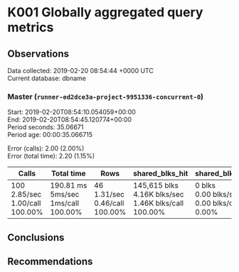 # K001 Globally aggregated query metrics

## Observations ##
Data collected: 2019-02-20 08:54:44 +0000 UTC  
Current database: dbname  


### Master (`runner-ed2dce3a-project-9951336-concurrent-0`) ###
Start: 2019-02-20T08:54:10.054059+00:00  
End: 2019-02-20T08:54:45.120774+00:00  
Period seconds: 35.06671  
Period age: 00:00:35.066715  

Error (calls): 2.00 (2.00%)  
Error (total time): 2.20 (1.15%)

Calls | Total&nbsp;time | Rows | shared_blks_hit | shared_blks_read | shared_blks_dirtied | shared_blks_written | blk_read_time | blk_write_time | kcache_reads | kcache_writes | kcache_user_time_ms | kcache_system_time 
-------|------------|------|-----------------|------------------|---------------------|---------------------|---------------|----------------|--------------|---------------|---------------------|--------------------
100<br/>2.85/sec<br/>1.00/call<br/>100.00% |190.81&nbsp;ms<br/>5ms/sec<br/>1ms/call<br/>100.00% |46<br/>1.31/sec<br/>0.46/call<br/>100.00% |145,615&nbsp;blks<br/>4.16K&nbsp;blks/sec<br/>1.46K&nbsp;blks/call<br/>100.00% |0&nbsp;blks<br/>0.00&nbsp;blks/sec<br/>0.00&nbsp;blks/call<br/>0.00% |0&nbsp;blks<br/>0.00&nbsp;blks/sec<br/>0.00&nbsp;blks/call<br/>0.00% |0&nbsp;blks<br/>0.00&nbsp;blks/sec<br/>0.00&nbsp;blks/call<br/>0.00% |0.00&nbsp;ms<br/>0s/sec<br/>0s/call<br/>0.00% |0.00&nbsp;ms<br/>0s/sec<br/>0s/call<br/>0.00% |0.00&nbsp;bytes<br/>0.00&nbsp;bytes/sec<br/>0.00&nbsp;bytes/call<br/>0.00% |0.00&nbsp;bytes<br/>0.00&nbsp;bytes/sec<br/>0.00&nbsp;bytes/call<br/>0.00% |0.00&nbsp;ms<br/>0s/sec<br/>0s/call<br/>0.00% |0.00&nbsp;ms<br/>0s/sec<br/>0s/call<br/>0.00%





## Conclusions ##


## Recommendations ##

